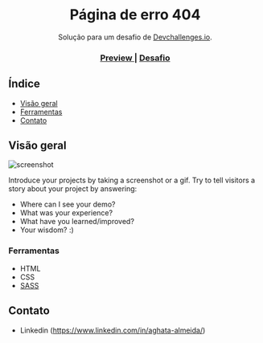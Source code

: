 <!-- Please update value in the {}  -->

<h1 align="center">Página de erro 404</h1>

<div align="center">
   Solução para um desafio de <a href="http://devchallenges.io" target="_blank">Devchallenges.io</a>.
</div>

<div align="center">
  <h3>
    <a href="https://https://404-page-dev-challenges.vercel.app/">
      Preview
    </a>
    <span> | </span>
    <a href="https://devchallenges.io/challenges/wBunSb7FPrIepJZAg0sY">
      Desafio
    </a>
  </h3>
</div>

<!-- TABLE OF CONTENTS -->

## Índice

- [Visão geral](#visão-geral)
- [Ferramentas](#ferramentas)
- [Contato](#contato)


<!-- OVERVIEW -->

## Visão geral

![screenshot](https://user-images.githubusercontent.com/16707738/92399059-5716eb00-f132-11ea-8b14-bcacdc8ec97b.png)

Introduce your projects by taking a screenshot or a gif. Try to tell visitors a story about your project by answering:

- Where can I see your demo?
- What was your experience?
- What have you learned/improved?
- Your wisdom? :)

### Ferramentas

<!-- This section should list any major frameworks that you built your project using. Here are a few examples.-->

- HTML
- CSS
- [SASS](https://sass-lang.com/)


## Contato
- Linkedin (https://www.linkedin.com/in/aghata-almeida/)
